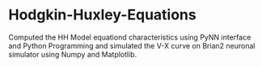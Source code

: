 # Hodgkin-Huxley-Equations
Computed the HH Model equationd characteristics using PyNN interface and Python Programming and simulated the V-X curve on Brian2 neuronal simulator using Numpy and Matplotlib.
